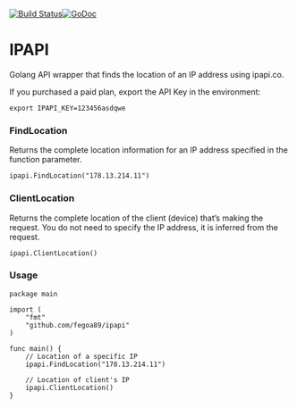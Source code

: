 [![Build Status](https://semaphoreci.com/api/v1/fegoa89/ipapi/branches/master/badge.svg)](https://semaphoreci.com/fegoa89/ipapi)[![GoDoc](https://godoc.org/github.com/fegoa89/ipapi?status.svg)](https://godoc.org/github.com/fegoa89/ipapi)

# IPAPI
Golang API wrapper that finds the location of an IP address using ipapi.co.

If you purchased a paid plan, export the API Key in the environment:

```shell
export IPAPI_KEY=123456asdqwe
```

### FindLocation

Returns the complete location information for an IP address specified in the function parameter. 

```golang
ipapi.FindLocation("178.13.214.11")
```

### ClientLocation

Returns the complete location of the client (device) that’s making the request. You do not need to specify the IP address, it is inferred from the request.

```golang
ipapi.ClientLocation()
```

### Usage

```golang
package main

import (
	"fmt"
	"github.com/fegoa89/ipapi"
)

func main() {
	// Location of a specific IP
	ipapi.FindLocation("178.13.214.11")

	// Location of client's IP
	ipapi.ClientLocation()
}
```
